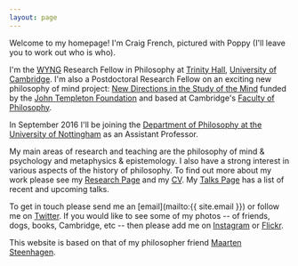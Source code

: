 ```yaml
---
layout: page
---
```


Welcome to my homepage! I'm Craig French, pictured with Poppy (I'll leave you to work out who is who). 

I'm the [WYNG](http://wyng.hk/wp/) Research Fellow in Philosophy at [Trinity Hall](http://www.trinhall.cam.ac.uk), [University of Cambridge](http://www.cam.ac.uk). I'm also a Postdoctoral Research Fellow on an exciting new philosophy of mind project: [New Directions in the Study of the Mind](http://www.newdirectionsproject.com) funded by the [John Templeton Foundation](http://www.templeton.org/) and based at Cambridge's [Faculty of Philosophy](http://www.phil.cam.ac.uk).

In September 2016 I'll be joining the [Department of Philosophy at the University of Nottingham](https://www.nottingham.ac.uk/philosophy/index.aspx) as an Assistant Professor.

My main areas of research and teaching are the philosophy of mind & psychology and metaphysics & epistemology. I also have a strong interest in various aspects of the history of philosophy. To find out more about my work please see my [Research Page](http://craigafrench.github.io/research/) and my [CV](http://craigafrench.github.io/assets/CraigFrenchCV.pdf). My [Talks Page](http://craigafrench.github.io/talks/) has a list of recent and upcoming talks.

To get in touch please send me an [email](mailto:{{ site.email }}) or follow me on [Twitter](http://www.twitter.com/craigafrench). If you would like to see some of my photos -- of friends, dogs, books, Cambridge, etc -- then please add me on [Instagram](http://www.instagram.com/craigfrench1) or [Flickr](http://www.flickr.com/photos/craigfrench/albums).

This website is based on that of my philosopher friend [Maarten Steenhagen](http://msteenhagen.github.io/).